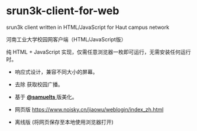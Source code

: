 # srun3k-client-for-web
srun3k client written in HTML/JavaScript for Haut campus network

河南工业大学校园网客户端（HTML/JavaScript版）

纯 HTML + JavaScript 实现，仅需任意浏览器一枚即可运行，无需安装任何运行时。

 - 响应式设计，兼容不同大小的屏幕。
 - 去除 获取校园广播。

 - 基于 <a href="https://github.com/samuelts/srun3k-client/"><b><font>@samuelts </font></b></a> 版美化。

 - 网页版 https://www.noisky.cn/jiaowu/weblogin/index_zh.html
 - 离线版 (将网页保存至本地使用浏览器打开)
